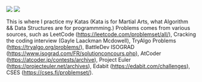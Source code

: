![](https://img.shields.io/badge/Code-C++-important.svg?style=for-the-badge&logo=c%2B%2B)
![](https://img.shields.io/badge/Algorithm-ALGO-important.svg?style=for-the-badge)

This is where I practice my Katas (Kata is for Martial Arts, what Algorithm && Data Structures are for programmming.)
Problems comes from various sources, such as LeetCode (https://leetcode.com/problemset/all/), Cracking the coding interview (Gayle Laackman Mcdowell), TryAlgo Problems (https://tryalgo.org/problems/), BattleDev ISOGRAD (https://www.isograd.com/FR/solutionconcours.php), AtCoder (https://atcoder.jp/contests/archive), Project Euler (https://projecteuler.net/archives), Edabit (https://edabit.com/challenges), CSES (https://cses.fi/problemset/).



